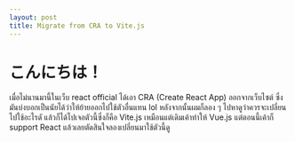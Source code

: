 ```yaml
---
layout: post
title: Migrate from CRA to Vite.js
---
```


# こんにちは！

เมื่อไม่นานมานี้ในเว็บ react official ได้เอา CRA (Create React App) ออกจากเว็บไซต์ ซึ่งมันบ่งบอกเป็นนัยได้ว่าให้ย้ายออกไปใช้ตัวอื่นแทน lol หลังจากนั้นผมก็ลอง ๆ ไปหาดูว่าควรจะเปลี่ยนไปใช้อะไรดั แล้วก็ได้ไปเจอตัวนี้ซึ่งก็คือ Vite.js เหมือนแต่เดิมเค้าทำให้ Vue.js แต่ตอนนี้เค้าก็ support React แล้วเลยตัดสินใจลองเปลี่ยนมาใช้ตัวนี้ดู
